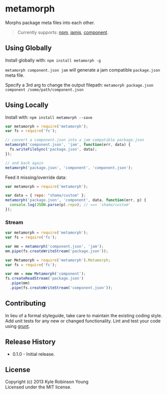 # metamorph

Morphs package meta files into each other.

> Currently supports: [npm](http://npmjs.org), [jamjs](http://jamjs.org),
[component](https://github.com/component/component).

## Using Globally
Install globally with: `npm install metamorph -g`

`metamorph component.json jam` will generate a jam compatible `package.json`
meta file.

Specify a 3rd arg to change the output filepath:
`metamorph package.json component /some/path/component.json`

## Using Locally
Install with: `npm install metamorph --save`

```js
var metamorph = require('metamorph');
var fs = require('fs');

// convert a component.json into a jam compatible package.json
metamorph('component.json', 'jam', function(err, data) {
  fs.writeFileSync('package.json', data);
});

// and back again
metamorph('package.json', 'component', 'component.json');
```

Feed it missing/override data:
```js
var metamorph = require('metamorph');

var data = { repo: "shama/custom" };
metamorph('package.json', 'component', data, function(err, p) {
  console.log(JSON.parse(p).repo); // === 'shama/custom'
});
```

### Stream
```js
var metamorph = require('metamorph');
var fs = require('fs');

var mm = metamorph('component.json', 'jam');
mm.pipe(fs.createWriteStream('package.json'));
```

```js
var Metamorph = require('metamorph').Metamorph;
var fs = require('fs');

var mm = new Metamorph('component');
fs.createReadStream('package.json')
  .pipe(mm)
  .pipe(fs.createWriteStream('component.json'));
```

## Contributing
In lieu of a formal styleguide, take care to maintain the existing coding style.
Add unit tests for any new or changed functionality. Lint and test your code
using [grunt](http://gruntjs.com/).

## Release History
* 0.1.0 - Initial release.

## License
Copyright (c) 2013 Kyle Robinson Young  
Licensed under the MIT license.
